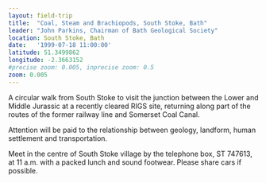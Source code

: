 ```yaml
---
layout: field-trip
title:  "Coal, Steam and Brachiopods, South Stoke, Bath"
leader: "John Parkins, Chairman of Bath Geological Society"
location: South Stoke, Bath
date:   '1999-07-18 11:00:00'
latitude: 51.3499862
longitude: -2.3663152
#precise zoom: 0.005, inprecise zoom: 0.5
zoom: 0.005
---
```

A circular walk from South Stoke to visit the junction between the Lower and Middle Jurassic at a recently cleared RIGS site, returning along part of the routes of the former railway line and Somerset Coal Canal.

Attention will be paid to the relationship between geology, landform, human settlement and transportation.

Meet in the centre of South Stoke village by the telephone box, ST 747613, at 11 a.m. with a packed lunch and sound footwear. Please share cars if possible.
